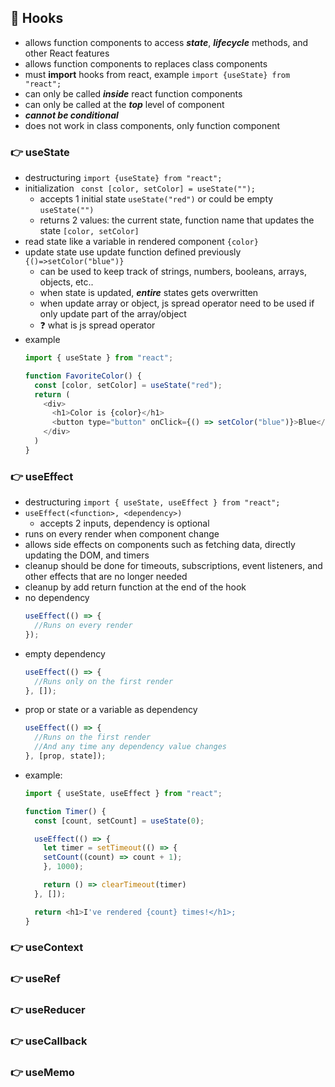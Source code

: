 ## 🍬 Hooks
- allows function components to access _**state**_, _**lifecycle**_ methods, and other React features
- allows function components to replaces class components
- must **import** hooks from react, example ```import {useState} from "react";```
- can only be called _**inside**_ react function components
- can only be called at the _**top**_ level of component
- _**cannot be conditional**_
- does not work in class components, only function component

### :point_right: useState
- destructuring ```import {useState} from "react";```
- initialization ``` const [color, setColor] = useState("");```
  - accepts 1 initial state ```useState("red")``` or could be empty ```useState("")```
  - returns 2 values: the current state, function name that updates the state ```[color, setColor]```
- read state like a variable in rendered component ```{color}```
- update state use update function defined previously ```{()=>setColor("blue")}```
  - can be used to keep track of strings, numbers, booleans, arrays, objects, etc..
  - when state is updated, **_entire_** states gets overwritten
  - when update array or object, js spread operator need to be used if only update part of the array/object
  - ❓ what is js spread operator
- example
  ```javascript
  import { useState } from "react";
  
  function FavoriteColor() {
    const [color, setColor] = useState("red");
    return (
      <div>
        <h1>Color is {color}</h1>
        <button type="button" onClick={() => setColor("blue")}>Blue</button>
      </div>
    )
  }
  ```

### :point_right: useEffect
- destructuring ```import { useState, useEffect } from "react";```
- ```useEffect(<function>, <dependency>)```
    - accepts 2 inputs, dependency is optional
- runs on every render when component change
- allows side effects on components such as fetching data, directly updating the DOM, and timers
- cleanup should be done for timeouts, subscriptions, event listeners, and other effects that are no longer needed
- cleanup by add return function at the end of the hook
- no dependency
  ```javascript
  useEffect(() => {
    //Runs on every render
  });
  ```
- empty dependency
  ```javascript
  useEffect(() => {
    //Runs only on the first render
  }, []);
  ```
- prop or state or a variable as dependency
  ```javascript
  useEffect(() => {
    //Runs on the first render
    //And any time any dependency value changes
  }, [prop, state]);
  ```
- example:
  ```javascript
  import { useState, useEffect } from "react";

  function Timer() {
    const [count, setCount] = useState(0);

    useEffect(() => {
      let timer = setTimeout(() => {
      setCount((count) => count + 1);
      }, 1000);

      return () => clearTimeout(timer)
    }, []);

    return <h1>I've rendered {count} times!</h1>;
  }
  ```
### :point_right: useContext

### :point_right: useRef

### :point_right: useReducer

### :point_right: useCallback

### :point_right: useMemo
